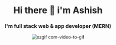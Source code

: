  <h1 align="center"> Hi there 👋  i'm Ashish </h1> 
 
 <h3 align="center"> I'm  full stack web & app developer (MERN) </h3>
 
<!--
**AshishSharma03/AshishSharma03** is a ✨ _special_ ✨ repository because its `README.md` (this file) appears on your GitHub profile.

Here are some ideas to get you started:

-  🔭 I’m currently working on
- 🌱 I’m currently learning ...
- 👯 I’m looking to collaborate on ...
- 🤔 I’m looking for help with ...
- 💬 Ask me about ...
- 📫 How to reach me: ...
- 😄 Pronouns: ...
- ⚡ Fun fact: ...
-->
<div align="center" width="fit-content">

![ezgif com-video-to-gif](https://github.com/AshishSharma03/AshishSharma03/assets/46992681/eaf98614-e061-4f9c-bee2-735592ec3e10)
</div>
